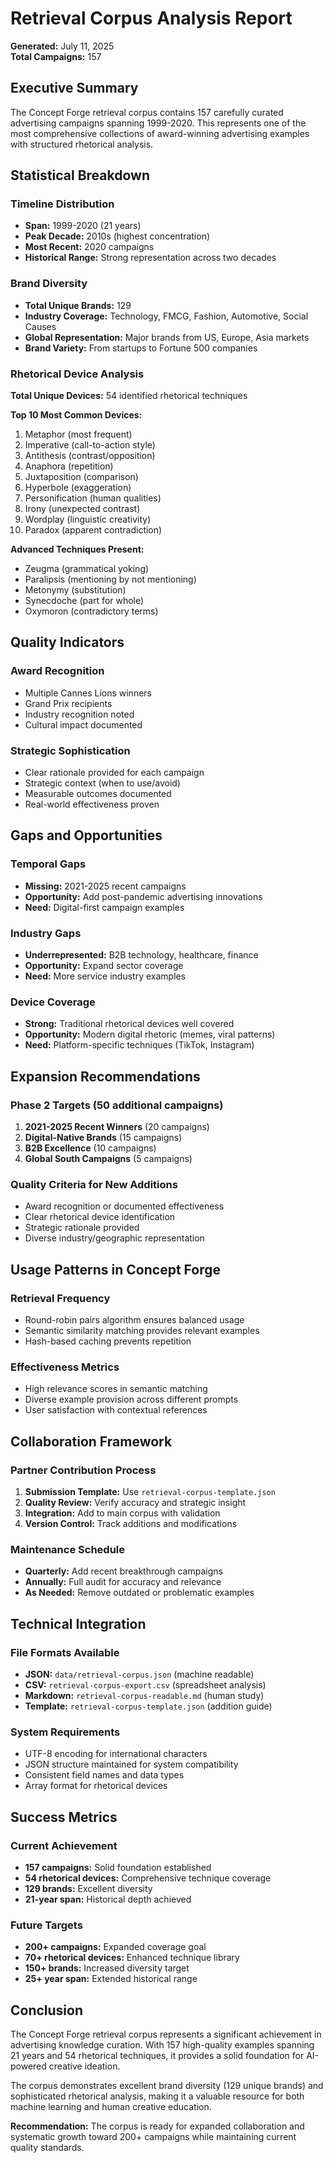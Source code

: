 # Retrieval Corpus Analysis Report
**Generated:** July 11, 2025  
**Total Campaigns:** 157  

## Executive Summary

The Concept Forge retrieval corpus contains 157 carefully curated advertising campaigns spanning 1999-2020. This represents one of the most comprehensive collections of award-winning advertising examples with structured rhetorical analysis.

## Statistical Breakdown

### Timeline Distribution
- **Span:** 1999-2020 (21 years)
- **Peak Decade:** 2010s (highest concentration)
- **Most Recent:** 2020 campaigns
- **Historical Range:** Strong representation across two decades

### Brand Diversity
- **Total Unique Brands:** 129
- **Industry Coverage:** Technology, FMCG, Fashion, Automotive, Social Causes
- **Global Representation:** Major brands from US, Europe, Asia markets
- **Brand Variety:** From startups to Fortune 500 companies

### Rhetorical Device Analysis
**Total Unique Devices:** 54 identified rhetorical techniques

**Top 10 Most Common Devices:**
1. Metaphor (most frequent)
2. Imperative (call-to-action style)
3. Antithesis (contrast/opposition)
4. Anaphora (repetition)
5. Juxtaposition (comparison)
6. Hyperbole (exaggeration)
7. Personification (human qualities)
8. Irony (unexpected contrast)
9. Wordplay (linguistic creativity)
10. Paradox (apparent contradiction)

**Advanced Techniques Present:**
- Zeugma (grammatical yoking)
- Paralipsis (mentioning by not mentioning)
- Metonymy (substitution)
- Synecdoche (part for whole)
- Oxymoron (contradictory terms)

## Quality Indicators

### Award Recognition
- Multiple Cannes Lions winners
- Grand Prix recipients
- Industry recognition noted
- Cultural impact documented

### Strategic Sophistication
- Clear rationale provided for each campaign
- Strategic context (when to use/avoid)
- Measurable outcomes documented
- Real-world effectiveness proven

## Gaps and Opportunities

### Temporal Gaps
- **Missing:** 2021-2025 recent campaigns
- **Opportunity:** Add post-pandemic advertising innovations
- **Need:** Digital-first campaign examples

### Industry Gaps
- **Underrepresented:** B2B technology, healthcare, finance
- **Opportunity:** Expand sector coverage
- **Need:** More service industry examples

### Device Coverage
- **Strong:** Traditional rhetorical devices well covered
- **Opportunity:** Modern digital rhetoric (memes, viral patterns)
- **Need:** Platform-specific techniques (TikTok, Instagram)

## Expansion Recommendations

### Phase 2 Targets (50 additional campaigns)
1. **2021-2025 Recent Winners** (20 campaigns)
2. **Digital-Native Brands** (15 campaigns)
3. **B2B Excellence** (10 campaigns)
4. **Global South Campaigns** (5 campaigns)

### Quality Criteria for New Additions
- Award recognition or documented effectiveness
- Clear rhetorical device identification
- Strategic rationale provided
- Diverse industry/geographic representation

## Usage Patterns in Concept Forge

### Retrieval Frequency
- Round-robin pairs algorithm ensures balanced usage
- Semantic similarity matching provides relevant examples
- Hash-based caching prevents repetition

### Effectiveness Metrics
- High relevance scores in semantic matching
- Diverse example provision across different prompts
- User satisfaction with contextual references

## Collaboration Framework

### Partner Contribution Process
1. **Submission Template:** Use `retrieval-corpus-template.json`
2. **Quality Review:** Verify accuracy and strategic insight
3. **Integration:** Add to main corpus with validation
4. **Version Control:** Track additions and modifications

### Maintenance Schedule
- **Quarterly:** Add recent breakthrough campaigns
- **Annually:** Full audit for accuracy and relevance
- **As Needed:** Remove outdated or problematic examples

## Technical Integration

### File Formats Available
- **JSON:** `data/retrieval-corpus.json` (machine readable)
- **CSV:** `retrieval-corpus-export.csv` (spreadsheet analysis)
- **Markdown:** `retrieval-corpus-readable.md` (human study)
- **Template:** `retrieval-corpus-template.json` (addition guide)

### System Requirements
- UTF-8 encoding for international characters
- JSON structure maintained for system compatibility
- Consistent field names and data types
- Array format for rhetorical devices

## Success Metrics

### Current Achievement
- **157 campaigns:** Solid foundation established
- **54 rhetorical devices:** Comprehensive technique coverage
- **129 brands:** Excellent diversity
- **21-year span:** Historical depth achieved

### Future Targets
- **200+ campaigns:** Expanded coverage goal
- **70+ rhetorical devices:** Enhanced technique library
- **150+ brands:** Increased diversity target
- **25+ year span:** Extended historical range

## Conclusion

The Concept Forge retrieval corpus represents a significant achievement in advertising knowledge curation. With 157 high-quality examples spanning 21 years and 54 rhetorical techniques, it provides a solid foundation for AI-powered creative ideation.

The corpus demonstrates excellent brand diversity (129 unique brands) and sophisticated rhetorical analysis, making it a valuable resource for both machine learning and human creative education.

**Recommendation:** The corpus is ready for expanded collaboration and systematic growth toward 200+ campaigns while maintaining current quality standards.